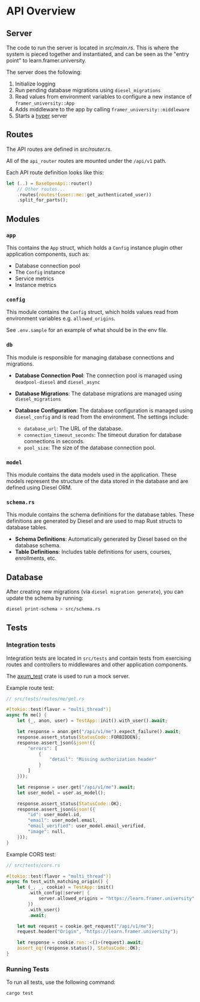 # API Overview

## Server

The code to run the server is located in _src/main.rs_. This is where the system is pieced together and instantiated, and can be seen as the "entry point" to learn.framer.university.

The server does the following:

1. Initialize logging
2. Run pending database migrations using `diesel_migrations`
3. Read values from environment variables to configure a new instance of `framer_university::App`
4. Adds middleware to the app by calling `framer_university::middleware`
5. Starts a [hyper](https://crates.io/crates/hyper) server

## Routes

The API routes are defined in _src/router.rs_.

All of the `api_router` routes are mounted under the `/api/v1` path.

Each API route definition looks like this:

```rust
let (..) = BaseOpenApi::router()
    // Other routes...
    .routes(routes!(user::me::get_authenticated_user))
    .split_for_parts();
```

## Modules

### `app`

This contains the `App` struct, which holds a `Config` instance plugin other application components, such as:
- Database connection pool
- The `Config` instance
- Service metrics
- Instance metrics

### `config`

This module contains the `Config` struct, which holds values read from environment variables e.g. `allowed_origins`.

See `.env.sample` for an example of what should be in the env file.

### `db`

This module is responsible for managing database connections and migrations.

- **Database Connection Pool**: The connection pool is managed using `deadpool-diesel` and `diesel_async`
- **Database Migrations**: The database migrations are managed using `diesel_migrations`
- **Database Configuration**: The database configuration is managed using `diesel_config` and is read from the environment. The settings include:

  - `database_url`: The URL of the database.
  - `connection_timeout_seconds`: The timeout duration for database connections in seconds.
  - `pool_size`: The size of the database connection pool.

### `model`

This module contains the data models used in the application. These models represent the structure of the data stored in the database and are defined using Diesel ORM.

### `schema.rs`

This module contains the schema definitions for the database tables. These definitions are generated by Diesel and are used to map Rust structs to database tables.

- **Schema Definitions**: Automatically generated by Diesel based on the database schema.
- **Table Definitions**: Includes table definitions for users, courses, enrollments, etc.

## Database

After creating new migrations (via `diesel migration generate`), you can update
the schema by running:

```sh
diesel print-schema > src/schema.rs
```

## Tests

### Integration tests

Integration tests are located in `src/tests` and contain tests from exercising routes and controllers to middlewares and other application components.

The [axum_test](https://docs.rs/axum-test/latest/axum_test/) crate is used to run a mock server.

Example route test:

```rust
// src/tests/routes/me/get.rs

#[tokio::test(flavor = "multi_thread")]
async fn me() {
    let (_, anon, user) = TestApp::init().with_user().await;

    let response = anon.get("/api/v1/me").expect_failure().await;
    response.assert_status(StatusCode::FORBIDDEN);
    response.assert_json(&json!({
        "errors": [
            {
                "detail": "Missing authorization header"
            }
        ]
    }));

    let response = user.get("/api/v1/me").await;
    let user_model = user.as_model();

    response.assert_status(StatusCode::OK);
    response.assert_json(&json!({
        "id": user_model.id,
        "email": user_model.email,
        "email_verified": user_model.email_verified,
        "image": null,
    }));
}
```

Example CORS test:
```rust
// src/tests/cors.rs

#[tokio::test(flavor = "multi_thread")]
async fn test_with_matching_origin() {
    let (_, _, cookie) = TestApp::init()
        .with_config(|server| {
            server.allowed_origins = "https://learn.framer.university".parse().unwrap();
        })
        .with_user()
        .await;

    let mut request = cookie.get_request("/api/v1/me");
    request.header("Origin", "https://learn.framer.university");

    let response = cookie.run::<()>(request).await;
    assert_eq!(response.status(), StatusCode::OK);
}
```

### Running Tests

To run all tests, use the following command:

```sh
cargo test
```
